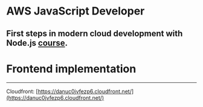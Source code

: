 # AWS JavaScript Developer
First steps in modern cloud development with Node.js
[course](https://github.com/EPAM-JS-Competency-center/cloud-development-course-initial).
---
# Frontend implementation
---

Cloudfront: [https://danuc0jvfezp6.cloudfront.net/](https://danuc0jvfezp6.cloudfront.net/)
